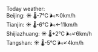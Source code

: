 Today weather:  
Beijing: ☀️   🌡️-7°C 🌬️↖0km/h  
Tianjin: ☀️   🌡️-6°C 🌬️←11km/h  
Shijiazhuang: ☀️   🌡️+2°C 🌬️↙6km/h  
Tangshan: ☀️   🌡️-5°C 🌬️↙4km/h  
